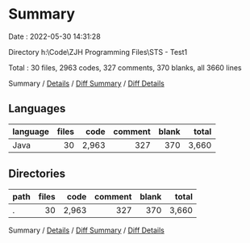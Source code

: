 # Summary

Date : 2022-05-30 14:31:28

Directory h:\Code\ZJH Programming Files\STS - Test1

Total : 30 files,  2963 codes, 327 comments, 370 blanks, all 3660 lines

Summary / [Details](details.md) / [Diff Summary](diff.md) / [Diff Details](diff-details.md)

## Languages
| language | files | code | comment | blank | total |
| :--- | ---: | ---: | ---: | ---: | ---: |
| Java | 30 | 2,963 | 327 | 370 | 3,660 |

## Directories
| path | files | code | comment | blank | total |
| :--- | ---: | ---: | ---: | ---: | ---: |
| . | 30 | 2,963 | 327 | 370 | 3,660 |

Summary / [Details](details.md) / [Diff Summary](diff.md) / [Diff Details](diff-details.md)